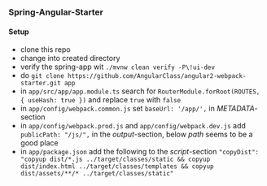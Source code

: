 ### Spring-Angular-Starter

#### Setup

* clone this repo
* change into created directory
* verify the spring-app wit `./mvnw clean verify -P\!ui-dev`
* do `git clone https://github.com/AngularClass/angular2-webpack-starter.git app`
* in `app/src/app/app.module.ts` search for `RouterModule.forRoot(ROUTES, { useHash: true })` and replace `true` with `false`
* in `app/config/webpack.common.js` set `baseUrl: '/app/',` in _METADATA_-section
* in `app/config/webpack.prod.js` and `app/config/webpack.dev.js` add `publicPath: "/js/",` in the _output_-section,
below _path_ seems to be a good place
* in `app/package.json` add the following to the _script_-section `"copyDist": "copyup dist/*.js ../target/classes/static && copyup dist/index.html ../target/classes/templates && copyup dist/assets/**/* ../target/classes/static"`
